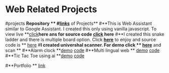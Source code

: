 # Web Related Projects
#projects
**Repository **
#[links](https://github.com/70deepak58/Web_Advance/tree/master/Projects)** of Projects**
#**This is Web Assistant similar to Google Assistant. I created this only using vanilla javascript. To view live **[click](http://70deepak58.github.io/Web_Advance/ai/index.html)**here ans for source code **[click](https://github.com/70deepak58/Web_Advance/tree/master/Projects)** here**
#**I created this snake ladder and there is multiple board option. Click **[here](http://70deepak58.github.io/Web_Advance/Projects/snake_ladder_both/index.html)** to enjoy and source code is ** [here](https://github.com/70deepak58/Web_Advance/tree/master/Projects/snake_ladder_bot)
#**I created univershal scanner. For demo click ** [here](http://70deepak58.github.io/Web_Advance/scan.html)** and scan **
#**Alarm clock **[demo](http://70deepak58.github.io/Web_Advance/Projects/clock/index.html)   [code](https://github.com/70deepak58/Web_Advance/tree/master/Projects/clock)
#**Multi lingual web ** [demo](http://70deepak58.github.io/Web_Advance/Projects/language/index.html) [code](https://github.com/70deepak58/Web_Advance/tree/master/Projects/language)
#**Tic Tac Toe using ai **[demo](http://70deepak58.github.io/Web_Advance/Projects/TicTacToe/index.html) [code](https://github.com/70deepak58/Web_Advance/tree/master/Projects/TicTacToe)

#**Portfolio ** [link](http://70deepak58.github.io/Web_Advance/Projects/Portfolio/index.html)
